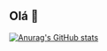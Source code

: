 ## Olá 👋

[![Anurag's GitHub stats](https://github-readme-stats.vercel.app/api?username=EliasPeixoto&show_icons=true&theme=tokyonight)](https://github.com/EliasPeixoto/github-readme-stats)
<!--
**EliasPeixoto/EliasPeixoto** is a ✨ _special_ ✨ repository because its `README.md` (this file) appears on your GitHub profile.

Here are some ideas to get you started:

- 🔭 I’m currently working on ...
- 🌱 I’m currently learning ...
- 👯 I’m looking to collaborate on ...
- 🤔 I’m looking for help with ...
- 💬 Ask me about ...
- 📫 How to reach me: ...
- 😄 Pronouns: ...
- ⚡ Fun fact: ...
-->
